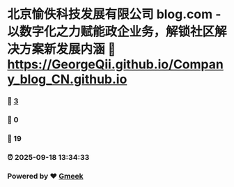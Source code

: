 # 北京愉佚科技发展有限公司 blog.com - 以数字化之力赋能政企业务，解锁社区解决方案新发展内涵 :link: https://GeorgeQii.github.io/Company_blog_CN.github.io 
### :page_facing_up: [3](https://GeorgeQii.github.io/Company_blog_CN.github.io/tag.html) 
### :speech_balloon: 0 
### :hibiscus: 19 
### :alarm_clock: 2025-09-18 13:34:33 
### Powered by :heart: [Gmeek](https://github.com/Meekdai/Gmeek)
